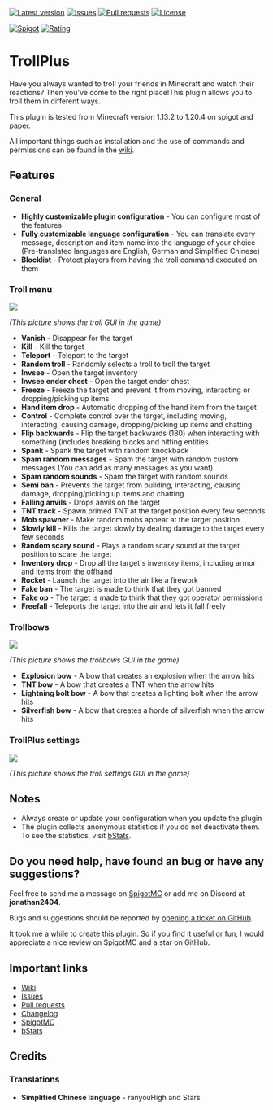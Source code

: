 [![Latest version](https://img.shields.io/spiget/version/81193?label=Latest%20version&color=blueviolet)](https://github.com/Gaming12846/TrollPlus/releases)
[![Issues](https://img.shields.io/github/issues/Gaming12846/TrollPlus?label=Issues)](https://github.com/Gaming12846/TrollPlus/issues)
[![Pull requests](https://img.shields.io/github/issues-pr/Gaming12846/TrollPlus?label=Pull%20requests)](https://github.com/Gaming12846/TrollPlus/pulls)
[![License](https://img.shields.io/github/license/Gaming12846/TrollPlus?label=License&color=red)](https://github.com/Gaming12846/TrollPlus/blob/master/LICENSE)

[![Spigot](https://img.shields.io/badge/Spigot-orange)](https://www.spigotmc.org/resources/81193)
[![Rating](https://img.shields.io/spiget/rating/81193?label=Rating&color=orange)](https://www.spigotmc.org/resources/81193/reviews)

# TrollPlus

Have you always wanted to troll your friends in Minecraft and watch their reactions?
Then you've come to the right place!This plugin allows you to troll them in different ways.

This plugin is tested from Minecraft version 1.13.2 to 1.20.4 on spigot and paper.

All important things such as installation and the use of commands and permissions can be found in
the [wiki](https://github.com/Gaming12846/TrollPlus/wiki).

## Features

### General

- **Highly customizable plugin configuration** - You can configure most of the features
- **Fully customizable language configuration** - You can translate every message, description and item name into the
  language of your choice (Pre-translated languages are English, German and Simplified Chinese)
- **Blocklist** - Protect players from having the troll command executed on them

### Troll menu

![](https://up.picr.de/45943955mv.png)

_(This picture shows the troll GUI in the game)_

- **Vanish** - Disappear for the target
- **Kill** - Kill the target
- **Teleport** - Teleport to the target
- **Random troll** - Randomly selects a troll to troll the target
- **Invsee** - Open the target inventory
- **Invsee ender chest** - Open the target ender chest
- **Freeze** - Freeze the target and prevent it from moving, interacting or dropping/picking up items
- **Hand item drop** - Automatic dropping of the hand item from the target
- **Control** - Complete control over the target, including moving, interacting, causing damage, dropping/picking up
  items and chatting
- **Flip backwards** - Flip the target backwards (180) when interacting with something (includes breaking blocks and
  hitting entities
- **Spank** - Spank the target with random knockback
- **Spam random messages** - Spam the target with random custom messages (You can add as many messages as you want)
- **Spam random sounds** - Spam the target with random sounds
- **Semi ban** - Prevents the target from building, interacting, causing damage, dropping/picking up items and chatting
- **Falling anvils** - Drops anvils on the target
- **TNT track** - Spawn primed TNT at the target position every few seconds
- **Mob spawner** - Make random mobs appear at the target position
- **Slowly kill** - Kills the target slowly by dealing damage to the target every few seconds
- **Random scary sound** - Plays a random scary sound at the target position to scare the target
- **Inventory drop** - Drop all the target's inventory items, including armor and items from the offhand
- **Rocket** - Launch the target into the air like a firework
- **Fake ban** - The target is made to think that they got banned
- **Fake op** - The target is made to think that they got operator permissions
- **Freefall** - Teleports the target into the air and lets it fall freely

### Trollbows

![](https://up.picr.de/45943956ef.png)

_(This picture shows the trollbows GUI in the game)_

- **Explosion bow** - A bow that creates an explosion when the arrow hits
- **TNT bow** - A bow that creates a TNT when the arrow hits
- **Lightning bolt bow** - A bow that creates a lighting bolt when the arrow hits
- **Silverfish bow** - A bow that creates a horde of silverfish when the arrow hits

### TrollPlus settings

![](https://up.picr.de/45943957jn.png)

_(This picture shows the troll settings GUI in the game)_

## Notes

- Always create or update your configuration when you update the plugin
- The plugin collects anonymous statistics if you do not deactivate them. To see the statistics,
  visit [bStats](https://bstats.org/plugin/bukkit/TrollPlus).

## Do you need help, have found an bug or have any suggestions?

Feel free to send me a message on [SpigotMC](https://www.spigotmc.org/members/gaming12846.305963) or add me on Discord
at **jonathan2404**.

Bugs and suggestions should be reported
by [opening a ticket on GitHub](https://github.com/Gaming12846/TrollPlus/issues).

It took me a while to create this plugin. So if you find it useful or fun, I would appreciate a nice review on SpigotMC
and a star on GitHub.

## Important links

- [Wiki](https://github.com/Gaming12846/TrollPlus/wiki)
- [Issues](https://github.com/Gaming12846/TrollPlus/issues)
- [Pull requests](https://github.com/Gaming12846/TrollPlus/pulls)
- [Changelog](https://github.com/Gaming12846/TrollPlus/blob/master/CHANGELOG.md)
- [SpigotMC](https://www.spigotmc.org/resources/81193)
- [bStats](https://bstats.org/plugin/bukkit/TrollPlus)

## Credits

### Translations

- **Simplified Chinese language** - ranyouHigh and Stars
